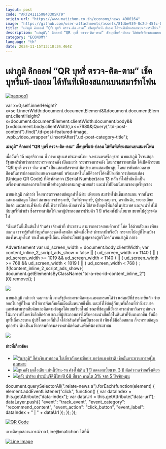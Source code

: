 ```yaml
---
layout: post
code: "ART24111508433OSKT9"
origin_url: "https://www.matichon.co.th/economy/news_4900164"
image: "https://github.com/user-attachments/assets/81dbe939-8c2d-45fc-8438-4ed5a6272c70"
title: "เผ่าภูมิ คิกออฟ “QR บุหรี่ ตรวจ-ติด-ตาม” เช็คบุหรี่แท้-ปลอม ได้ทันทีเพียงสแกนบนสมาร์ทโฟน"
description: "เผ่าภูมิ\" คิกออฟ “QR บุหรี่ ตรวจ-ติด-ตาม” เช็คบุหรี่แท้-ปลอม ได้ทันทีเพียงสแกนบนสมาร์โฟน"
category: "ECONOMY"
language: "th"
date: 2024-11-15T13:18:34.464Z
---
```


# เผ่าภูมิ คิกออฟ “QR บุหรี่ ตรวจ-ติด-ตาม” เช็คบุหรี่แท้-ปลอม ได้ทันทีเพียงสแกนบนสมาร์ทโฟน

[![](https://www.matichon.co.th/wp-content/uploads/2024/11/paopoo1.jpg "paopoo1")](https://www.matichon.co.th/wp-content/uploads/2024/11/paopoo1.jpg)

var x=0;self.innerHeight?x=self.innerWidth:document.documentElement&&document.documentElement.clientHeight?x=document.documentElement.clientWidth:document.body&&(x=document.body.clientWidth),x<=768&&jQuery(".td-post-content").find(".td-post-featured-image, .wpb\_video\_wrapper").insertAfter(".ud-post-category-title");

**เผ่าภูมิ” คิกออฟ “QR บุหรี่ ตรวจ-ติด-ตาม” เช็คบุหรี่แท้-ปลอม ได้ทันทีเพียงสแกนบนสมาร์โฟน**

เมื่อวันที่ 15 พฤศจิกายน ที่ การยาสูบแห่งประเทศไทย จ.พระนครศรีอยุธยา นายเผ่าภูมิ โรจนสกุล รัฐมนตรีช่วยว่าการกระทรวงการคลัง เปิดเผยว่า กระทรวงการคลัง โดยกรมสรรพสามิต ได้เปิดตัวระบบ “QR บุหรี่ ตรวจ-ติด-ตาม” เป็นแสตมป์สรรพสามิตประเภทแสตมป์ยาสูบ โดยการพิมพ์ลวดลายป้องกันการปลอมแปลงบนดวงแสตมป์ พร้อมเทคโนโลยีคิวอาร์โค้ดที่ป้องกันการปลอมแปลง (Unique QR Code) ที่มีรหัสตรวจ (Serial Number)สอบ 13 หลัก ที่ไม่ซ้ำกันซึ่งเป็นเครื่องหมายแสดงการเสียภาษีอย่างถูกต้องตามกฎหมายแล้ว และนำไปปิดผนึกบนซองบุหรี่ทุกซอง

นายเผ่าภูมิ กล่าวว่า โดยการตรวจสอบข้อมูลทำได้ง่าย เพียงยก สมาร์ทโฟนขึ้นมาสแกน จากนั้นจะแสดงผลข้อมูล ได้แก่ สถานะการชำระภาษี, วันที่ชำระภาษี, ผู้ประกอบการ, ตราสินค้า, รายละเอียดสินค้า และสถานที่จัดส่ง ทั้งนี้ คิวอาร์โค้ด ดังกล่าวได้ ใช้สำหรับบุหรี่ที่ผลิตในประเทศ และจะนำไปใช้กับบุหรี่ที่นำเข้า ซึ่งสรรพสามิตให้เวลาผู้ประกอบการปรับตัว 1 ปี พร้อมทั้งมีนโยบาย ขยายไปสู่สุราต่อไป

“ตั้งแต่วันนี้เป็นต้นไป ร้านค้า เจ้าหน้าที่ ประชาชน สามารถตรวจสอบคิวอาร์ โค้ด ได้ด้วยตัวเอง เพียงสแกน เราจะรู้ทันทีว่าบุหรี่แต่ละซองใครผลิต ผลิตเมื่อไหร่ ชำระภาษีหรือยัง กระจายไปอยู่ที่ไหนบ้าง ซองไหนบุหรี่แท้ ซองไหนบุหรี่เถื่อน เพื่อประโยชน์สูงสุดของผู้บริโภค”นายเผ่าภูมิ กล่าว

Advertisement var ud\_screen\_width = document.body.clientWidth; var content\_inline\_2\_script\_ads\_show = false || ( ud\_screen\_width >= 1140 ) || ( ud\_screen\_width >= 1019 && ud\_screen\_width < 1140 ) || ( ud\_screen\_width >= 768 && ud\_screen\_width < 1019 ) || ( ud\_screen\_width < 768 ) ; if(!content\_inline\_2\_script\_ads\_show){ document.getElementsByClassName("td-a-rec-id-content\_inline\_2")\[0\].remove(); }

![](https://www.matichon.co.th/wp-content/uploads/2024/11/873132.jpg)

นายเผ่าภูมิ กล่าวว่า นอกจากนี้ ภาครัฐยังสามารถติดตามและแกะรอยได้ว่า แสตมป์ที่ชำระภาษีแล้ว จ่ายออกไปอยู่ที่ไหน ทำให้การจัดเก็บเต็มเม็ดเต็มหน่วยยิ่งขึ้น และยังใช้ต่อสู้กับบุหรี่เถื่อนที่กำลังระบาด และยังสามารถสืบค้นและติดตามข้อมูลได้แบบเรียลไทม์ ขณะที่ข้อมูลนี้ยังสามารถนำมาวิเคราะห์แนวโน้มการบริโภคเชิงลึกอีกด้วย ขณะที่ผู้ประกอบการได้รับความน่าเชื่อถือในสินค้าที่รับมามากขึ้น รับมือบุหรี่เถื่อนระบาด ผู้บริโภคเองก็มั่นใจได้ว่าสินค้าที่ซื้อเป็นของแท้ เพียงใช้มือถือสแกน ก็จะทราบข้อมูลทุกอย่าง นับเป็นนวัตกรรมที่กรมสรรพสามิตคิดค้นเพื่อพี่น้องประชาชน

![](https://www.matichon.co.th/wp-content/uploads/2024/11/873238.jpg)

#### ข่าวที่เกี่ยวข้อง

*   [![](https://www.matichon.co.th/wp-content/uploads/2024/11/pp7.jpg)“เผ่าภูมิ” ชี้ค่าเงินบาทอ่อน ไม่เกี่ยวกับเคาะชื่อปธ.บอร์ดแบงก์ชาติ เชื่อมั่นกระบวนการอยู่ในกฎหมาย](https://www.matichon.co.th/economy/news_4895116)
*   [![](https://www.matichon.co.th/wp-content/uploads/2024/05/พิชัย-ชุณหวชิร-คลัง.jpg)ขุนคลัง ผุดไอเดีย แก้หนี้บ้าน-รถ ค้างไม่เกิน 1 ปี ลดดอกเบี้ยนาน 3 ปี ตัดค่างวดจ่ายครึ่งเดียว](https://www.matichon.co.th/economy/news_4877070)
*   [![](https://www.matichon.co.th/wp-content/uploads/2024/10/1-435.jpg)คลัง นำร่อง ประเมินจีดีพีไทยปี 68 ที่แรก คาดโต 3% จาก 5 ปัจจัยหนุน](https://www.matichon.co.th/economy/news_4875057)

document.querySelectorAll(".relate-news a").forEach(function(element) { element.addEventListener("click", function() { var dataIndex = this.getAttribute("data-index"); var dataUrl = this.getAttribute("data-url"); dataLayer.push({ "event": "track\_event", "event\_category": "recommend\_content", "event\_action": "click\_button", "event\_label": dataIndex + " | " + dataUrl }); }); });

[![QR Code](https://www.matichon.co.th/wp-content/uploads/2023/07/wob1371z.jpg)](https://lin.ee/ht0nDxX)

เกาะติดทุกสถานการณ์จาก Line@matichon ได้ที่นี่

[![Line Image](https://www.matichon.co.th/wp-content/uploads/2023/07/th.png)](https://lin.ee/ht0nDxX)